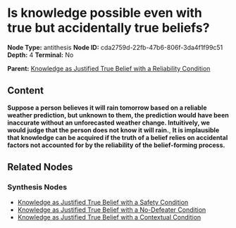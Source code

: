 # Is knowledge possible even with true but accidentally true beliefs?

**Node Type:** antithesis
**Node ID:** cda2759d-22fb-47b6-806f-3da4f1f99c51
**Depth:** 4
**Terminal:** No

**Parent:** [Knowledge as Justified True Belief with a Reliability Condition](knowledge-as-justified-true-belief-with-a-reliability-condition-synthesis-26ca342e-d43f-4ca1-8fe6-62e73fdd79d2.md)

## Content

**Suppose a person believes it will rain tomorrow based on a reliable weather prediction, but unknown to them, the prediction would have been inaccurate without an unforecasted weather change. Intuitively, we would judge that the person does not know it will rain.**, **It is implausible that knowledge can be acquired if the truth of a belief relies on accidental factors not accounted for by the reliability of the belief-forming process.**

## Related Nodes

### Synthesis Nodes

- [Knowledge as Justified True Belief with a Safety Condition](knowledge-as-justified-true-belief-with-a-safety-condition-synthesis-20ecd071-c409-41e4-b4ed-65af199ad678.md)
- [Knowledge as Justified True Belief with a No-Defeater Condition](knowledge-as-justified-true-belief-with-a-no-defeater-condition-synthesis-fbd9641c-5321-41cc-a400-6e1c2aa347ed.md)
- [Knowledge as Justified True Belief with a Contextual Condition](knowledge-as-justified-true-belief-with-a-contextual-condition-synthesis-a9aef447-7574-4c24-ae0f-7bb2df64b870.md)
